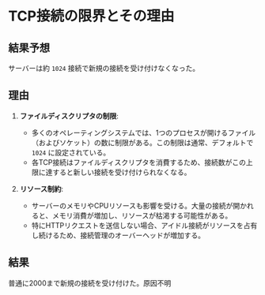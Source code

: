 # TCP接続の限界とその理由

## 結果予想

サーバーは約 `1024` 接続で新規の接続を受け付けなくなった。

## 理由

1. **ファイルディスクリプタの制限**:

   - 多くのオペレーティングシステムでは、1つのプロセスが開けるファイル（およびソケット）の数に制限がある。この制限は通常、デフォルトで `1024` に設定されている。
   - 各TCP接続はファイルディスクリプタを消費するため、接続数がこの上限に達すると新しい接続を受け付けられなくなる。

2. **リソース制約**:
   - サーバーのメモリやCPUリソースも影響を受ける。大量の接続が開かれると、メモリ消費が増加し、リソースが枯渇する可能性がある。
   - 特にHTTPリクエストを送信しない場合、アイドル接続がリソースを占有し続けるため、接続管理のオーバーヘッドが増加する。

## 結果

普通に2000まで新規の接続を受け付けた。原因不明
